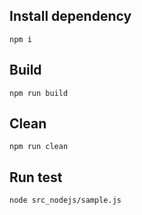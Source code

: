 ## Install dependency
```
npm i
```

## Build
```
npm run build
```

## Clean
```
npm run clean
```

## Run test
```
node src_nodejs/sample.js
```
